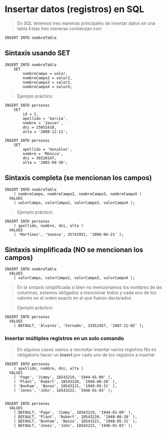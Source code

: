 # Insertar datos (registros) en SQL

> En SQL tenemos tres maneras principales de insertar datos en una tabla
> Estas tres maneras comienzan con:

    INSERT INTO nombreTabla  

## Sintaxis usando SET

    INSERT INTO nombreTabla  
        SET  
            nombreCampo = valor,  
            nombreCampo2 = valor2,    
            nombreCampo3 = valor3,   
            nombreCampoX = valorX;   
            
> Ejemplo práctico:

    INSERT INTO personas  
        SET  
            id = 1,  
            apellido = 'García',  
            nombre = 'Javier', 
            dni = 25852410,  
            alta = '2008-12-12';  

    INSERT INTO personas  
        SET
            apellido = 'González',  
            nombre = 'Mónica',  
            dni = 36520147,  
            alta = '2005-09-30';


## Sintaxis completa (se mencionan los campos)

    INSERT INTO nombreTabla  
        ( nombreCampo, nombreCampo2, nombreCampo3, nombreCampoX )  
      VALUES  
        ( valorCampo, valorCampo2, valorCampo3, valorCampoX );  

> Ejemplo práctico:

    INSERT INTO personas  
        ( apellido, nombre, dni, alta )  
      VALUES  
        ( 'Martínez', 'Vanesa', 35741951, '2006-06-21' ); 


## Sintaxis simplificada (NO se mencionan los campos)

    INSERT INTO nombreTabla
      VALUES  
        ( valorCampo, valorCampo2, valorCampo3, valorCampoX );  

> En la sintaxis simplificada si bien no mencionamos los nombres de las columnas, estamos obligados a mencionar todos y cada uno de los valores en el orden exacto en el que fueron declarados

> Ejemplo práctico:

    INSERT INTO personas
      VALUES  
        ( DEFAULT, 'Àlvarez', 'Fernado', 32912457, '2007-11-02' ); 



### Insertar múltiples registros en un solo comando

> En algunos casos vamos a necesitar insertar varios registros
> No es obligatorio hacer un **insert** por cada uno de los registros a insertar


    INSERT INTO personas  
        ( apellido, nombre, dni, alta )  
      VALUES  
        ( 'Page', 'Jimmy', 18543219, '1944-01-09' ),
        ( 'Plant', 'Robert', 18543220, '1948-08-20' ),
        ( 'Bonham', 'Bonzo', 18543221, '1948-05-31' ),
        ( 'Jones', 'John', 18543222, '1946-01-03' );


    INSERT INTO personas   
      VALUES  
        ( DEFAULT, 'Page', 'Jimmy', 18543219, '1944-01-09' ),
        ( DEFAULT, 'Plant', 'Robert', 18543220, '1948-08-20' ),
        ( DEFAULT, 'Bonham', 'Bonzo', 18543221, '1948-05-31' ),
        ( DEFAULT, 'Jones', 'John', 18543222, '1946-01-03' );

